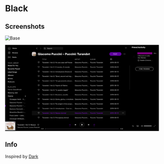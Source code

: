# Black

## Screenshots

![Base](https://i.imgur.com/HjK3Gab.png)

![Purple](purple.png)

## Info

Inspired by [Dark](https://github.com/morpheusthewhite/spicetify-themes/tree/master/Dark)
